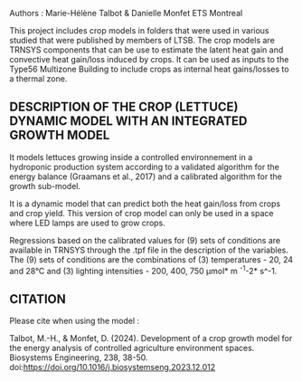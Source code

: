Authors : Marie-Hélène Talbot & Danielle Monfet ETS Montreal

This project includes crop models in folders that were used in various studied that were published by members of LTSB. The crop models are TRNSYS components that can be use to estimate the latent heat gain and convective heat gain/loss induced by crops. It can be used as inputs to the Type56 Multizone Building to include crops as internal heat gains/losses to a thermal zone.

DESCRIPTION OF THE CROP (LETTUCE) DYNAMIC MODEL WITH AN INTEGRATED GROWTH MODEL
-----------------------------------
It models lettuces growing inside a controlled environnement in a hydroponic production system according to a validated algorithm for the energy balance (Graamans et al., 2017) and a calibrated algorithm for the growth sub-model.

It is a dynamic model that can predict both the heat gain/loss from crops and crop yield. 
This version of crop model can only be used in a space where LED lamps are used to grow crops.

Regressions based on the calibrated values for (9) sets of conditions are available in TRNSYS through the .tpf file in the description of the variables.
The (9) sets of conditions are the combinations of (3) temperatures - 20, 24 and 28°C and (3) lighting intensities - 200, 400, 750 μmol* m <sup>-1</sup>-2* s^-1.

CITATION
-----------------------------------
Please cite when using the model :

Talbot, M.-H., & Monfet, D. (2024). Development of a crop growth model for the energy analysis of controlled agriculture environment spaces. Biosystems Engineering, 238, 38-50. doi:https://doi.org/10.1016/j.biosystemseng.2023.12.012
